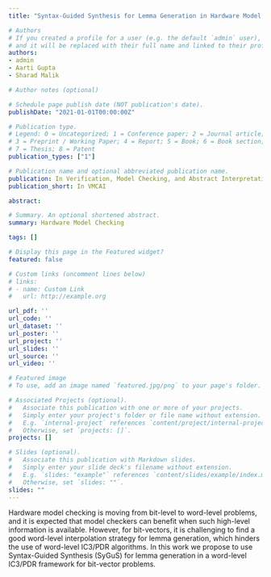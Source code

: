 ```yaml
---
title: "Syntax-Guided Synthesis for Lemma Generation in Hardware Model Checking"

# Authors
# If you created a profile for a user (e.g. the default `admin` user), write the username (folder name) here 
# and it will be replaced with their full name and linked to their profile.
authors:
- admin
- Aarti Gupta
- Sharad Malik

# Author notes (optional)

# Schedule page publish date (NOT publication's date).
publishDate: "2021-01-01T00:00:00Z"

# Publication type.
# Legend: 0 = Uncategorized; 1 = Conference paper; 2 = Journal article;
# 3 = Preprint / Working Paper; 4 = Report; 5 = Book; 6 = Book section;
# 7 = Thesis; 8 = Patent
publication_types: ["1"]

# Publication name and optional abbreviated publication name.
publication: In Verification, Model Checking, and Abstract Interpretation
publication_short: In VMCAI

abstract: 

# Summary. An optional shortened abstract.
summary: Hardware Model Checking

tags: []

# Display this page in the Featured widget?
featured: false

# Custom links (uncomment lines below)
# links:
# - name: Custom Link
#   url: http://example.org

url_pdf: ''
url_code: ''
url_dataset: ''
url_poster: ''
url_project: ''
url_slides: ''
url_source: ''
url_video: ''

# Featured image
# To use, add an image named `featured.jpg/png` to your page's folder. 

# Associated Projects (optional).
#   Associate this publication with one or more of your projects.
#   Simply enter your project's folder or file name without extension.
#   E.g. `internal-project` references `content/project/internal-project/index.md`.
#   Otherwise, set `projects: []`.
projects: []

# Slides (optional).
#   Associate this publication with Markdown slides.
#   Simply enter your slide deck's filename without extension.
#   E.g. `slides: "example"` references `content/slides/example/index.md`.
#   Otherwise, set `slides: ""`.
slides: ""
---
```



Hardware model checking is moving from bit-level to word-level problems, 
and it is expected that model checkers can benefit when such high-level information is available.
However, for bit-vectors, it is challenging to find a good word-level interpolation strategy
for lemma generation, which hinders the use of word-level IC3/PDR algorithms.
In this work we propose to use Syntax-Guided Synthesis (SyGuS) for lemma generation in
a word-level IC3/PDR framework for bit-vector problems.